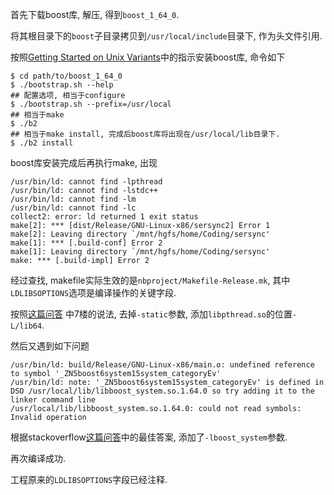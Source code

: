 首先下载boost库, 解压, 得到`boost_1_64_0`.

将其根目录下的`boost`子目录拷贝到`/usr/local/include`目录下, 作为头文件引用.

按照[Getting Started on Unix Variants](http://www.boost.org/doc/libs/1_64_0/more/getting_started/unix-variants.html#easy-build-and-install)中的指示安装boost库, 命令如下

```
$ cd path/to/boost_1_64_0
$ ./bootstrap.sh --help
## 配置选项, 相当于configure
$ ./bootstrap.sh --prefix=/usr/local
## 相当于make
$ ./b2
## 相当于make install, 完成后boost库将出现在/usr/local/lib目录下.
$ ./b2 install
```

boost库安装完成后再执行make, 出现

```
/usr/bin/ld: cannot find -lpthread
/usr/bin/ld: cannot find -lstdc++
/usr/bin/ld: cannot find -lm
/usr/bin/ld: cannot find -lc
collect2: error: ld returned 1 exit status
make[2]: *** [dist/Release/GNU-Linux-x86/sersync2] Error 1
make[2]: Leaving directory `/mnt/hgfs/home/Coding/sersync'
make[1]: *** [.build-conf] Error 2
make[1]: Leaving directory `/mnt/hgfs/home/Coding/sersync'
make: *** [.build-impl] Error 2
```

经过查找, makefile实际生效的是`nbproject/Makefile-Release.mk`, 其中`LDLIBSOPTIONS`选项是编译操作的关键字段.

按照[这篇问答](http://bbs.chinaunix.net/thread-4156619-1-1.html) 中7楼的说法, 去掉`-static`参数, 添加`libpthread.so`的位置`-L/lib64`.

然后又遇到如下问题

```
/usr/bin/ld: build/Release/GNU-Linux-x86/main.o: undefined reference to symbol '_ZN5boost6system15system_categoryEv'
/usr/bin/ld: note: '_ZN5boost6system15system_categoryEv' is defined in DSO /usr/local/lib/libboost_system.so.1.64.0 so try adding it to the linker command line
/usr/local/lib/libboost_system.so.1.64.0: could not read symbols: Invalid operation
```

根据stackoverflow[这篇问答](http://stackoverflow.com/questions/38650981/undefined-reference-to-symbol-zn5boost6system15system-categoryev-error)中的最佳答案, 添加了`-lboost_system`参数.

再次编译成功.

工程原来的`LDLIBSOPTIONS`字段已经注释.
